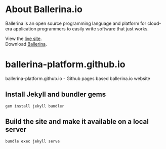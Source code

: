# About Ballerina.io
Ballerina is an open source programming language and platform for cloud-era application programmers to easily write software that just works.

View the [live site](https://ballerina.io/).  
Download [Ballerina](https://ballerina.io/downloads).

# ballerina-platform.github.io
ballerina-platform.github.io - Github pages based ballerina.io website



## Install Jekyll and bundler gems

```
gem install jekyll bundler
```

## Build the site and make it available on a local server

```
bundle exec jekyll serve
```
